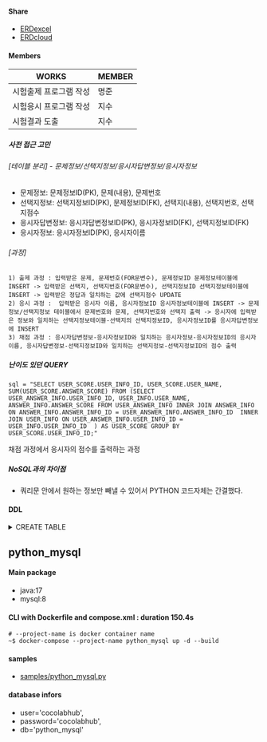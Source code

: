#### Share
- [ERDexcel](https://docs.google.com/spreadsheets/d/1EACJj0UoUFynZ7n44fwx1CS5yjQNbe9g8iXA7fQaU9Q/edit?usp=sharing)
- [ERDcloud](https://www.erdcloud.com/d/Pr32JC22AHKXTFnrt)

#### Members

|WORKS|MEMBER|
|--|--|
|시험출제 프로그램 작성|명준
|시험응시 프로그램 작성|지수
|시험결과 도출|지수

##### 사전 접근 고민
######  [테이블 분리] - 문제정보/선택지정보/응시자답변정보/응시자정보
  - 문제정보: 문제정보ID(PK), 문제(내용), 문제번호
  - 선택지정보: 선택지정보ID(PK), 문제정보ID(FK), 선택지(내용), 선택지번호, 선택지점수
  - 응시자답변정보: 응시자답변정보ID(PK), 응시자정보ID(FK), 선택지정보ID(FK)
  - 응시자정보: 응시자정보ID(PK), 응시자이름
###### [과정]
    1) 출제 과정 : 입력받은 문제, 문제번호(FOR문변수), 문제정보ID 문제정보테이블에 INSERT -> 입력받은 선택지, 선택지번호(FOR문변수), 선택지정보ID 선택지정보테이블에 INSERT -> 입력받은 정답과 일치하는 값에 선택지점수 UPDATE
    2) 응시 과정 :  입력받은 응시자 이름, 응시자정보ID 응시자정보테이블에 INSERT -> 문제정보/선택지정보 테이블에서 문제번호와 문제, 선택지번호와 선택지 출력 -> 응시자에 입력받은 정보와 일치하는 선택지정보테이블-선택지의 선택지정보ID, 응시자정보ID를 응시자답변정보에 INSERT
    3) 채점 과정 : 응시자답변정보-응시자정보ID와 일치하는 응시자정보-응시자정보ID의 응시자 이름, 응시자답변정보-선택지정보ID와 일치하는 선택지정보-선택지정보ID의 점수 출력

##### 난이도 있던 QUERY
```
sql = "SELECT USER_SCORE.USER_INFO_ID, USER_SCORE.USER_NAME, SUM(USER_SCORE.ANSWER_SCORE) FROM (SELECT USER_ANSWER_INFO.USER_INFO_ID, USER_INFO.USER_NAME, ANSWER_INFO.ANSWER_SCORE FROM USER_ANSWER_INFO INNER JOIN ANSWER_INFO ON ANSWER_INFO.ANSWER_INFO_ID = USER_ANSWER_INFO.ANSWER_INFO_ID  INNER JOIN USER_INFO ON USER_ANSWER_INFO.USER_INFO_ID = USER_INFO.USER_INFO_ID  ) AS USER_SCORE GROUP BY USER_SCORE.USER_INFO_ID;"
```
채점 과정에서 응시자의 점수를 출력하는 과정

##### NoSQL과의 차이점
- 쿼리문 안에서 원하는 정보만 빼낼 수 있어서 PYTHON 코드자체는 간결했다.

#### DDL

<details>
	<summary>
		<bold>CREATE TABLE</bold>
	</summary>

```
CREATE TABLE `QUEST_INFO` (
	`QUEST_INFO_ID`	VARCHAR(50)	NOT NULL,
	`QUEST`	VARCHAR(255)	NULL,
	`QUEST_NUMBER`	DECIMAL(20,0)	NULL
);

CREATE TABLE `ANSWER_INFO` (
	`ANSWER_INFO_ID`	VARCHAR(50)	NOT NULL,
	`QUEST_INFO_ID`	VARCHAR(50)	NOT NULL,
	`ANSWER`	VARCHAR(255)	NULL,
	`ANSWER_NUMBER`	DECIMAL(20,0)	NULL,
	`ANSWER_SCORE`	DECIMAL(20,0)	NULL
);

CREATE TABLE `USER_ANSWER_INFO` (
	`USER_ANSWER_INFO_ID`	VARCHAR(50)	NOT NULL,
	`USER_INFO_ID`	VARCHAR(50)	NOT NULL,
	`ANSWER_INFO_ID2`	VARCHAR(50)	NOT NULL
);

CREATE TABLE `USER_INFO` (
	`USER_INFO_ID`	VARCHAR(50)	NOT NULL,
	`USER_NAME`	VARCHAR(255)	NULL
);

ALTER TABLE `QUEST_INFO` ADD CONSTRAINT `PK_QUEST_INFO` PRIMARY KEY (
	`QUEST_INFO_ID`
);

ALTER TABLE `ANSWER_INFO` ADD CONSTRAINT `PK_ANSWER_INFO` PRIMARY KEY (
	`ANSWER_INFO_ID`,
	`QUEST_INFO_ID`
);

ALTER TABLE `USER_ANSWER_INFO` ADD CONSTRAINT `PK_USER_ANSWER_INFO` PRIMARY KEY (
	`USER_ANSWER_INFO_ID`,
	`USER_INFO_ID`,
	`ANSWER_INFO_ID2`
);

ALTER TABLE `USER_INFO` ADD CONSTRAINT `PK_USER_INFO` PRIMARY KEY (
	`USER_INFO_ID`
);

ALTER TABLE `ANSWER_INFO` ADD CONSTRAINT `FK_QUEST_INFO_TO_ANSWER_INFO_1` FOREIGN KEY (
	`QUEST_INFO_ID`
)
REFERENCES `QUEST_INFO` (
	`QUEST_INFO_ID`
);

ALTER TABLE `USER_ANSWER_INFO` ADD CONSTRAINT `FK_USER_INFO_TO_USER_ANSWER_INFO_1` FOREIGN KEY (
	`USER_INFO_ID`
)
REFERENCES `USER_INFO` (
	`USER_INFO_ID`
);
```

</details>


## python_mysql
#### Main package
- java:17
- mysql:8

#### CLI with Dockerfile and compose.xml : duration 150.4s
```
# --project-name is docker container name
~$ docker-compose --project-name python_mysql up -d --build
```
#### samples
- [samples/python_mysql.py](./samples/python_mysql.py)

#### database infors
+ user='cocolabhub',
+ password='cocolabhub',
+ db='python_mysql'



